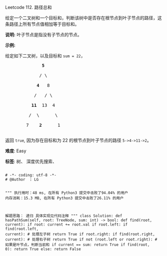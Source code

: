 Leetcode 112. 路径总和
<p>给定一个二叉树和一个目标和，判断该树中是否存在根节点到叶子节点的路径，这条路径上所有节点值相加等于目标和。</p>


<p><strong>说明:</strong>&nbsp;叶子节点是指没有子节点的节点。</p>



<p><strong>示例:</strong>&nbsp;<br>

给定如下二叉树，以及目标和 <code>sum = 22</code>，</p>



<pre>              <strong>5</strong>

             / \

            <strong>4 </strong>  8

           /   / \

          <strong>11 </strong> 13  4

         /  \      \

        7    <strong>2</strong>      1

</pre>



<p>返回 <code>true</code>, 因为存在目标和为 22 的根节点到叶子节点的路径 <code>5-&gt;4-&gt;11-&gt;2</code>。</p>





 **难度**: Easy



 **标签**: 树、 深度优先搜索、 





<div class="hcb_wrap">
<pre class="prism undefined-numbers lang-python" data-lang="Python"><code>
# -*- coding: utf-8 -*-
# @Author  : LG

"""
执行用时：48 ms, 在所有 Python3 提交中击败了94.04% 的用户
内存消耗：15.3 MB, 在所有 Python3 提交中击败了26.11% 的用户

解题思路：
    递归
    具体实现见代码注释
"""
class Solution:
    def hasPathSum(self, root: TreeNode, sum: int) -> bool:
        def find(root, current):
            if root:
                current += root.val
                if root.left:
                    if find(root.left, current):    # 处理左子树
                        return True
                if root.right:
                    if find(root.right, current):   # 处理右子树
                        return True
                if not (root.left or root.right):   # 如果是叶节点，判断当前和
                    if current == sum:
                        return True
        if find(root, 0):
            return True
        else:
            return False
</code></pre></div>
